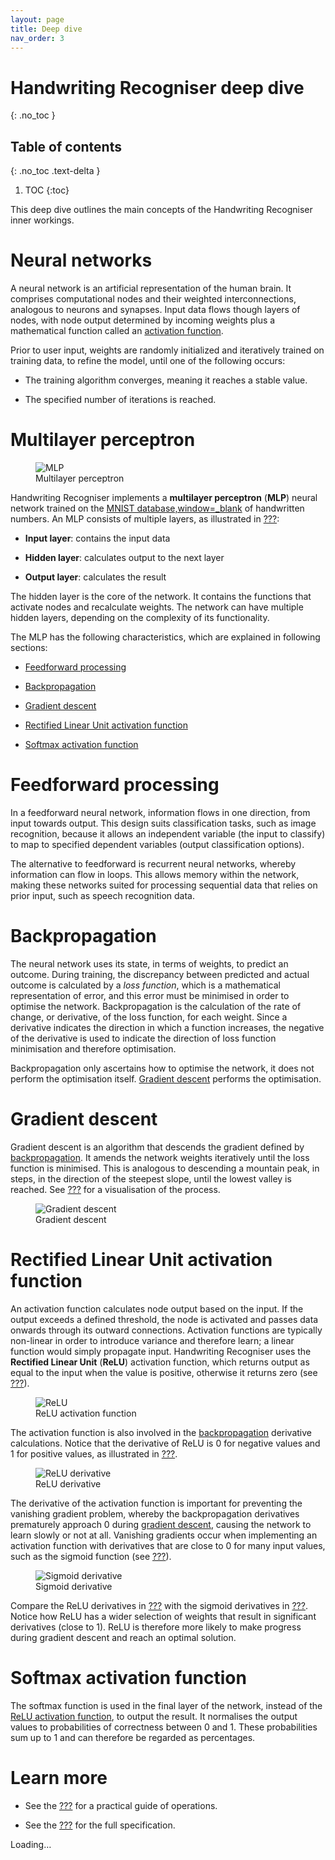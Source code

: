 ```yaml
---
layout: page
title: Deep dive
nav_order: 3
---
```


# Handwriting Recogniser deep dive
{: .no_toc }

## Table of contents
{: .no_toc .text-delta }

1. TOC
{:toc}

This deep dive outlines the main concepts of the Handwriting Recogniser
inner workings.

# Neural networks

A neural network is an artificial representation of the human brain. It
comprises computational nodes and their weighted interconnections,
analogous to neurons and synapses. Input data flows though layers of
nodes, with node output determined by incoming weights plus a
mathematical function called an [activation
function](#_rectified_linear_unit_activation_function).

Prior to user input, weights are randomly initialized and iteratively
trained on training data, to refine the model, until one of the
following occurs:

-   The training algorithm converges, meaning it reaches a stable value.

-   The specified number of iterations is reached.

# Multilayer perceptron

<figure>
<img src="mlp.png" alt="MLP" />
<figcaption>Multilayer perceptron</figcaption>
</figure>

Handwriting Recogniser implements a **multilayer perceptron** (**MLP**)
neural network trained on the [MNIST
database,window=\_blank](https://en.wikipedia.org/wiki/MNIST_database)
of handwritten numbers. An MLP consists of multiple layers, as
illustrated in [???](#mlp-diagram):

-   **Input layer**: contains the input data

-   **Hidden layer**: calculates output to the next layer

-   **Output layer**: calculates the result

The hidden layer is the core of the network. It contains the functions
that activate nodes and recalculate weights. The network can have
multiple hidden layers, depending on the complexity of its
functionality.

The MLP has the following characteristics, which are explained in
following sections:

-   [Feedforward processing](#_feedforward_processing)

-   [Backpropagation](#_backpropagation)

-   [Gradient descent](#_gradient_descent)

-   [Rectified Linear Unit activation
    function](#_rectified_linear_unit_activation_function)

-   [Softmax activation function](#_softmax_activation_function)

# Feedforward processing

In a feedforward neural network, information flows in one direction,
from input towards output. This design suits classification tasks, such
as image recognition, because it allows an independent variable (the
input to classify) to map to specified dependent variables (output
classification options).

The alternative to feedforward is recurrent neural networks, whereby
information can flow in loops. This allows memory within the network,
making these networks suited for processing sequential data that relies
on prior input, such as speech recognition data.

# Backpropagation

The neural network uses its state, in terms of weights, to predict an
outcome. During training, the discrepancy between predicted and actual
outcome is calculated by a *loss function*, which is a mathematical
representation of error, and this error must be minimised in order to
optimise the network. Backpropagation is the calculation of the rate of
change, or derivative, of the loss function, for each weight. Since a
derivative indicates the direction in which a function increases, the
negative of the derivative is used to indicate the direction of loss
function minimisation and therefore optimisation.

Backpropagation only ascertains how to optimise the network, it does not
perform the optimisation itself. [Gradient descent](#_gradient_descent)
performs the optimisation.

# Gradient descent

Gradient descent is an algorithm that descends the gradient defined by
[backpropagation](#_backpropagation). It amends the network weights
iteratively until the loss function is minimised. This is analogous to
descending a mountain peak, in steps, in the direction of the steepest
slope, until the lowest valley is reached. See
[???](#gradient-descent-diagram) for a visualisation of the process.

<figure>
<img src="gradient-descent.png" alt="Gradient descent" />
<figcaption aria-hidden="true">Gradient descent</figcaption>
</figure>

# Rectified Linear Unit activation function

An activation function calculates node output based on the input. If the
output exceeds a defined threshold, the node is activated and passes
data onwards through its outward connections. Activation functions are
typically non-linear in order to introduce variance and therefore learn;
a linear function would simply propagate input. Handwriting Recogniser
uses the **Rectified Linear Unit** (**ReLU**) activation function, which
returns output as equal to the input when the value is positive,
otherwise it returns zero (see [???](#relu-activation-diagram)).

<figure>
<img src="relu.png" alt="ReLU" />
<figcaption>ReLU activation function</figcaption>
</figure>

The activation function is also involved in the
[backpropagation](#_backpropagation) derivative calculations. Notice
that the derivative of ReLU is 0 for negative values and 1 for positive
values, as illustrated in [???](#relu-derivative-diagram).

<figure>
<img src="relu-derivative.png" alt="ReLU derivative" />
<figcaption aria-hidden="true">ReLU derivative</figcaption>
</figure>

The derivative of the activation function is important for preventing
the vanishing gradient problem, whereby the backpropagation derivatives
prematurely approach 0 during [gradient descent](#_gradient_descent),
causing the network to learn slowly or not at all. Vanishing gradients
occur when implementing an activation function with derivatives that are
close to 0 for many input values, such as the sigmoid function (see
[???](#sigmoid-derivative-diagram)).

<figure>
<img src="sigmoid-derivative.png" alt="Sigmoid derivative" />
<figcaption aria-hidden="true">Sigmoid derivative</figcaption>
</figure>

Compare the ReLU derivatives in [???](#relu-derivative-diagram) with the
sigmoid derivatives in [???](#sigmoid-derivative-diagram). Notice how
ReLU has a wider selection of weights that result in significant
derivatives (close to 1). ReLU is therefore more likely to make progress
during gradient descent and reach an optimal solution.

# Softmax activation function

The softmax function is used in the final layer of the network, instead
of the [ReLU activation
function](#_rectified_linear_unit_activation_function), to output the
result. It normalises the output values to probabilities of correctness
between 0 and 1. These probabilities sum up to 1 and can therefore be
regarded as percentages.

# Learn more

-   See the [???](#tutorial/handwriting-recogniser-tutorial.adoc) for a
    practical guide of operations.

-   See the [???](#intro-component::api-spec.adoc) for the full
    specification.

Loading…
